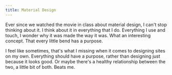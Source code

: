 ```yaml
---
title: Material Design
---
```


Ever since we watched the movie in class about material design, I can't stop thinking about it. I think about it in everything that I do. Everything I use and touch, I wonder why it was made the way it was. What an interesting concept. That every little bend has a purpose.

I feel like sometimes, that's what I missing when it comes to designing sites on my own. Everything should have a purpose, rather than designing just because it looks good. Or maybe there's a healthy relationship between the two, a little bit of both. Beats me.

